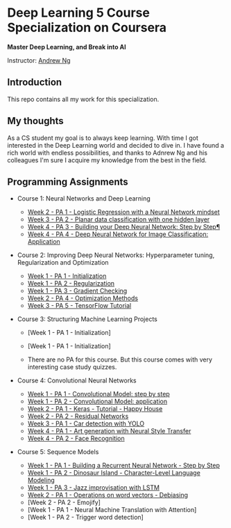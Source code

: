 # Deep Learning 5 Course Specialization on Coursera

**Master Deep Learning, and Break into AI**

Instructor: [Andrew Ng](http://www.andrewng.org/)

## Introduction

This repo contains all my work for this specialization. 

## My thoughts

As a CS student my goal is to always keep learning.
With time I got interested in the Deep Learning world and decided to dive in.
I have found a rich world with endless possibilities, and thanks to Adnrew Ng and his colleagues I'm sure I acquire my knowledge from the best in the field.


## Programming Assignments

- Course 1: Neural Networks and Deep Learning

  - [Week 2 - PA 1 - Logistic Regression with a Neural Network mindset](https://github.com/MaykaS/Deep-Learning/blob/main/Neural%20Networks%20and%20Deep%20Learning/Logistic_Regression_with_a_Neural_Network_mindset_v6a.ipynb)
  - [Week 3 - PA 2 - Planar data classification with one hidden layer](https://github.com/MaykaS/Deep-Learning/blob/main/Neural%20Networks%20and%20Deep%20Learning/Planar_data_classification_with_onehidden_layer_v6c.ipynb)
  - [Week 4 - PA 3 - Building your Deep Neural Network: Step by Step¶](https://github.com/MaykaS/Deep-Learning/blob/main/Neural%20Networks%20and%20Deep%20Learning/Building_your_Deep_Neural_Network_Step_by_Step_v8a.ipynb)
  - [Week 4 - PA 4 - Deep Neural Network for Image Classification: Application](https://github.com/MaykaS/Deep-Learning/blob/main/Neural%20Networks%20and%20Deep%20Learning/Deep%2BNeural%2BNetwork%2B-%2BApplication%2Bv8.ipynb)

- Course 2: Improving Deep Neural Networks: Hyperparameter tuning, Regularization and Optimization

  - [Week 1 - PA 1 - Initialization](https://github.com/MaykaS/Deep-Learning/blob/main/Improving%20Deep%20Neural%20Networks/Initialization.ipynb)
  - [Week 1 - PA 2 - Regularization](https://github.com/MaykaS/Deep-Learning/blob/main/Improving%20Deep%20Neural%20Networks/Regularization_v2a.ipynb)
  - [Week 1 - PA 3 - Gradient Checking](https://github.com/MaykaS/Deep-Learning/blob/main/Improving%20Deep%20Neural%20Networks/Gradient%20Checking%2Bv1.ipynb)
  - [Week 2 - PA 4 - Optimization Methods](https://github.com/MaykaS/Deep-Learning/blob/main/Improving%20Deep%20Neural%20Networks/Optimization_methods_v1b.ipynb)
  - [Week 3 - PA 5 - TensorFlow Tutorial](https://github.com/MaykaS/Deep-Learning/blob/main/Improving%20Deep%20Neural%20Networks/TensorFlow_Tutorial_v3b.ipynb)

- Course 3: Structuring Machine Learning Projects
  - [Week 1 - PA 1 - Initialization]
  - [Week 1 - PA 1 - Initialization]

  - There are no PA for this course. But this course comes with very interesting case study quizzes.
  
- Course 4: Convolutional Neural Networks

  - [Week 1 - PA 1 - Convolutional Model: step by step](https://github.com/MaykaS/Deep-Learning/blob/main/Convolutional%20Neural%20Networks/Convolution_model_Step_by_Step_v2a.ipynb)
  - [Week 1 - PA 2 - Convolutional Model: application](https://github.com/MaykaS/Deep-Learning/blob/main/Convolutional%20Neural%20Networks/Convolution_model_Application_v1a.ipynb)
  - [Week 2 - PA 1 - Keras - Tutorial - Happy House](https://github.com/MaykaS/Deep-Learning/blob/main/Convolutional%20Neural%20Networks/Keras_Tutorial_v2a.ipynb)
  - [Week 2 - PA 2 - Residual Networks](https://github.com/MaykaS/Deep-Learning/blob/main/Convolutional%20Neural%20Networks/Residual_Networks_v2a.ipynb)
  - [Week 3 - PA 1 - Car detection with YOLO](https://github.com/MaykaS/Deep-Learning/blob/main/Convolutional%20Neural%20Networks/Autonomous_driving_application_Car_detection_v3a.ipynb)
  - [Week 4 - PA 1 - Art generation with Neural Style Transfer](https://github.com/MaykaS/Deep-Learning/blob/main/Convolutional%20Neural%20Networks/Art_Generation_with_Neural_Style_Transfer_v3a.ipynb)
  - [Week 4 - PA 2 - Face Recognition](https://github.com/MaykaS/Deep-Learning/blob/main/Convolutional%20Neural%20Networks/Face_Recognition_v3a.ipynb)

- Course 5: Sequence Models

  - [Week 1 - PA 1 - Building a Recurrent Neural Network - Step by Step](https://github.com/MaykaS/Deep-Learning/blob/main/Sequence%20Models/Building_a_Recurrent_Neural_Network_Step_by_Step_v3b.ipynb)
  - [Week 1 - PA 2 - Dinosaur Island - Character-Level Language Modeling](https://github.com/MaykaS/Deep-Learning/blob/main/Sequence%20Models/Dinosaurus_Island_Character_level_language_model_final_v3b.ipynb)
  - [Week 1 - PA 3 - Jazz improvisation with LSTM](https://github.com/MaykaS/Deep-Learning/blob/main/Sequence%20Models/Improvise_a_Jazz_Solo_with_an_LSTM_Network_v3a.ipynb)
  - [Week 2 - PA 1 - Operations on word vectors - Debiasing](https://github.com/MaykaS/Deep-Learning/blob/main/Sequence%20Models/Operations_on_word_vectors_v2a.ipynb)
  - [Week 2 - PA 2 - Emojify]
  - [Week 1 - PA 1 - Neural Machine Translation with Attention]
  - [Week 1 - PA 2 - Trigger word detection]





